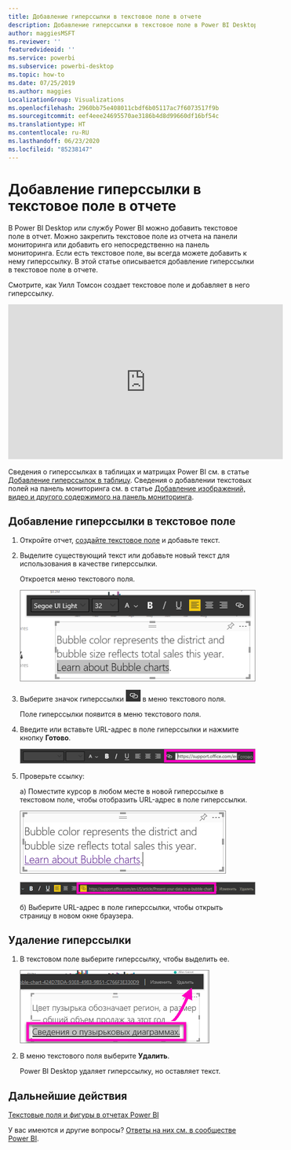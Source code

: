 ```yaml
---
title: Добавление гиперссылки в текстовое поле в отчете
description: Добавление гиперссылки в текстовое поле в Power BI Desktop и службу Power BI
author: maggiesMSFT
ms.reviewer: ''
featuredvideoid: ''
ms.service: powerbi
ms.subservice: powerbi-desktop
ms.topic: how-to
ms.date: 07/25/2019
ms.author: maggies
LocalizationGroup: Visualizations
ms.openlocfilehash: 2960bb75e408011cbdf6b05117ac7f6073517f9b
ms.sourcegitcommit: eef4eee24695570ae3186b4d8d99660df16bf54c
ms.translationtype: HT
ms.contentlocale: ru-RU
ms.lasthandoff: 06/23/2020
ms.locfileid: "85238147"
---
```

# <a name="add-a-hyperlink-to-a-text-box-in-a-report"></a>Добавление гиперссылки в текстовое поле в отчете
В Power BI Desktop или службу Power BI можно добавить текстовое поле в отчет. Можно закрепить текстовое поле из отчета на панели мониторинга или добавить его непосредственно на панель мониторинга. Если есть текстовое поле, вы всегда можете добавить к нему гиперссылку. В этой статье описывается добавление гиперссылки в текстовое поле в отчете. 


Смотрите, как Уилл Томсон создает текстовое поле и добавляет в него гиперссылку. 

<iframe width="560" height="315" src="https://www.youtube.com/embed/_3q6VEBhGew#t=0m55s" frameborder="0" allowfullscreen></iframe>

Сведения о гиперссылках в таблицах и матрицах Power BI см. в статье [Добавление гиперссылок в таблицу](power-bi-hyperlinks-in-tables.md). Сведения о добавлении текстовых полей на панель мониторинга см. в статье [Добавление изображений, видео и другого содержимого на панель мониторинга](service-dashboard-add-widget.md). 

## <a name="to-add-a-hyperlink-to-a-text-box"></a>Добавление гиперссылки в текстовое поле
1. Откройте отчет, [создайте текстовое поле](power-bi-reports-add-text-and-shapes.md) и добавьте текст. 
2. Выделите существующий текст или добавьте новый текст для использования в качестве гиперссылки. 

   Откроется меню текстового поля.
   
   ![Выделите текст в текстовом поле](media/service-add-hyperlink-to-text-box/power-bi-hyperlink-new.png)
3. Выберите значок гиперссылки ![Значок гиперссылки](media/service-add-hyperlink-to-text-box/power-bi-hyperlink-icon.png) в меню текстового поля.

   Поле гиперссылки появится в меню текстового поля.

4. Введите или вставьте URL-адрес в поле гиперссылки и нажмите кнопку **Готово**.
   
   ![Введите или вставьте URL-адрес в поле гиперссылки](media/service-add-hyperlink-to-text-box/power-bi-add-link.png)
5. Проверьте ссылку:  

   а) Поместите курсор в любом месте в новой гиперссылке в текстовом поле, чтобы отобразить URL-адрес в поле гиперссылки.  
     
      ![Гиперссылка в текстовом поле](media/service-add-hyperlink-to-text-box/power-bi-test-link.png)
   
      ![URL-адрес в поле гиперссылки](media/service-add-hyperlink-to-text-box/power-bi-hyperlink-edit.png)

   б) Выберите URL-адрес в поле гиперссылки, чтобы открыть страницу в новом окне браузера.

## <a name="to-remove-the-hyperlink"></a>Удаление гиперссылки
1. В текстовом поле выберите гиперссылку, чтобы выделить ее.
   
     ![Удалите гиперссылку](media/service-add-hyperlink-to-text-box/power-bi-hyperlink-remove.png)
2. В меню текстового поля выберите **Удалить**. 

   Power BI Desktop удаляет гиперссылку, но оставляет текст.

## <a name="next-steps"></a>Дальнейшие действия
[Текстовые поля и фигуры в отчетах Power BI](power-bi-reports-add-text-and-shapes.md)

У вас имеются и другие вопросы? [Ответы на них см. в сообществе Power BI](https://community.powerbi.com/).

